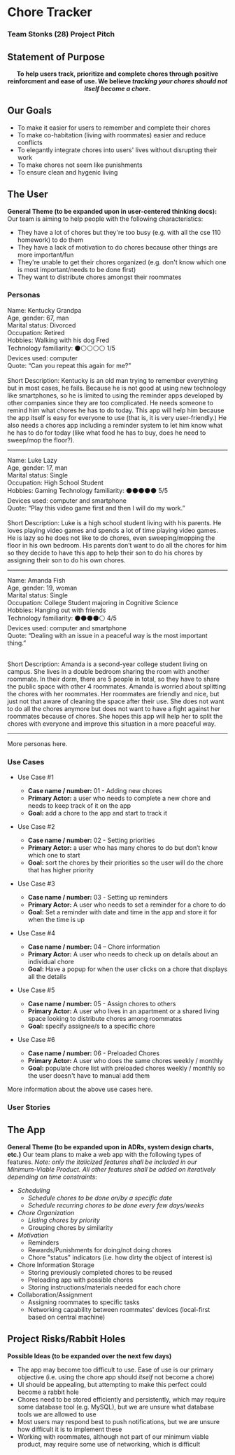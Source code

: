 # Chore Tracker
### Team Stonks (28) Project Pitch

## Statement of Purpose

<div align="center"><strong>To help users track, prioritize and complete chores through positive reinforcment and ease of use. We believe <em>tracking your chores should not itself become a chore</em>.</strong></div>

## Our Goals

- To make it easier for users to remember and complete their chores
- To make co-habitation (living with roommates) easier and reduce conflicts
- To elegantly integrate chores into users' lives without disrupting their work
- To make chores not seem like punishments
- To ensure clean and hygenic living

## The User

**General Theme (to be expanded upon in user-centered thinking docs):** Our team is aiming to help people with the following characteristics:
- They have a lot of chores but they're too busy (e.g. with all the cse 110 homework) to do them
- They have a lack of motivation to do chores because other things are more important/fun
- They're unable to get their chores organized (e.g. don't know which one is most important/needs to be done first)
- They want to distribute chores amongst their roommates

### Personas

Name: Kentucky Grandpa <br>
Age, gender: 67, man<br>
Marital status: Divorced<br>
Occupation: Retired<br>
Hobbies: Walking with his dog Fred<br>
Technology familiarity: ⚫⚪⚪⚪⚪ 1/5 <br>
Devices used: computer<br>
Quote: “Can you repeat this again for me?”<br>
<br>
Short Description: Kentucky is an old man trying to remember everything but in most cases, he fails. Because he is not good at using new technology like smartphones, so he is limited to using the reminder apps developed by other companies since they are too complicated. He needs someone to remind him what chores he has to do today. This app will help him because the app itself is easy for everyone to use (that is, it is very user-friendly.) He also needs a chores app including a reminder system to let him know what he has to do for today (like what food he has to buy, does he need to sweep/mop the floor?). 

<hr>

Name: Luke Lazy <br>
Age, gender: 17, man <br>
Marital status: Single<br>
Occupation: High School Student<br>
Hobbies: Gaming
Technology familiarity: ⚫⚫⚫⚫⚫ 5/5  <br>
Devices used: computer and smartphone <br>
Quote: “Play this video game first and then I will do my work.” <br>
<br>
Short Description: Luke is a high school student living with his parents. He loves playing video games and spends a lot of time playing video games. He is lazy so he does not like to do chores, even sweeping/mopping the floor in his own bedroom. His parents don’t want to do all the chores for him so they decide to have this app to help their son to do his chores by assigning their son to do his own chores. <br>

<hr>

Name: Amanda Fish <br>
Age, gender: 19, woman <br>
Marital status: Single <br>
Occupation: College Student majoring in Cognitive Science <br>
Hobbies: Hanging out with friends <br>
Technology familiarity: ⚫⚫⚫⚫⚪ 4/5 <br>
Devices used: computer and smartphone <br>
Quote: “Dealing with an issue in a peaceful way is the most important thing.” <br>
<br>

Short Description: Amanda is a second-year college student living on campus. She lives in a double bedroom sharing the room with another roommate. In their dorm, there are 5 people in total, so they have to share the public space with other 4 roommates. Amanda is worried about splitting the chores with her roommates. Her roommates are friendly and nice, but just not that aware of cleaning the space after their use. She does not want to do all the chores anymore but does not want to have a fight against her roommates because of chores. She hopes this app will help her to split the chores with everyone and improve this situation in a more peaceful way.  <br>

<hr>

More personas here.

### Use Cases

- Use Case #1
  - **Case name / number:** 01 - Adding new chores
  - **Primary Actor:** a user who needs to complete a new chore and needs to keep track of it on the app
  - **Goal:** add a chore to the app and start to track it

- Use Case #2
  - **Case name / number:** 02 - Setting priorities
  - **Primary Actor:** a user who has many chores to do but don’t know which one to start
  - **Goal:** sort the chores by their priorities so the user will do the chore that has higher priority

- Use Case #3
  - **Case name / number:** 03 - Setting up reminders
  - **Primary Actor:** A user who needs to set a reminder for a chore to do
  - **Goal:**  Set a reminder with date and time in the app and store it for when the time is up

- Use Case #4
  - **Case name / number:** 04 – Chore information
  - **Primary Actor:** A user who needs to check up on details about an individual chore
  - **Goal:** Have a popup for when the user clicks on a chore that displays all the details

- Use Case #5
  - **Case name / number:** 05 - Assign chores to others
  - **Primary Actor:** A user who lives in an apartment or a shared living space looking to distribute chores among roommates  
  - **Goal:** specify assignee/s to a specific chore 

- Use Case #6
  - **Case name / number:** 06 - Preloaded Chores
  - **Primary Actor:** A user who does the same chores weekly / monthly
  - **Goal:** populate chore list with preloaded chores weekly / monthly so the user doesn't have to manual add them

More information about the above use cases here.

### User Stories

## The App

**General Theme (to be expanded upon in ADRs, system design charts, etc.)** Our team plans to make a web app with the following types of features. *Note: only the italicized features shall be included in our Minimum-Viable Product. All other features shall be added on iteratively depending on time constraints*:
- *Scheduling*
  - *Schedule chores to be done on/by a specific date*
  - *Schedule recurring chores to be done every few days/weeks*
- *Chore Organization*
  - *Listing chores by priority*
  - Grouping chores by similarity
- *Motivation*
  - Reminders
  - Rewards/Punishments for doing/not doing chores
  - Chore "status" indicators (i.e. how dirty the object of interest is)
- Chore Information Storage
  - Storing previously completed chores to be reused
  - Preloading app with possible chores
  - Storing instructions/materials needed for each chore
- Collaboration/Assignment
  - Assigning roommates to specific tasks
  - Networking capability between roommates' devices (local-first based on central machine)

## Project Risks/Rabbit Holes

**Possible Ideas (to be expanded over the next few days)**
- The app may become too difficult to use. Ease of use is our primary objective (i.e. using the chore app should *itself* not become a chore)
- UI should be appealing, but attempting to make this perfect could become a rabbit hole
- Chores need to be stored efficiently and persistently, which may require some database tool (e.g. MySQL), but we are unsure what database tools we are allowed to use
- Most users may respond best to push notifications, but we are unsure how difficult it is to implement these
- Working with roommates, although not part of our minimum viable product, may require some use of networking, which is difficult
